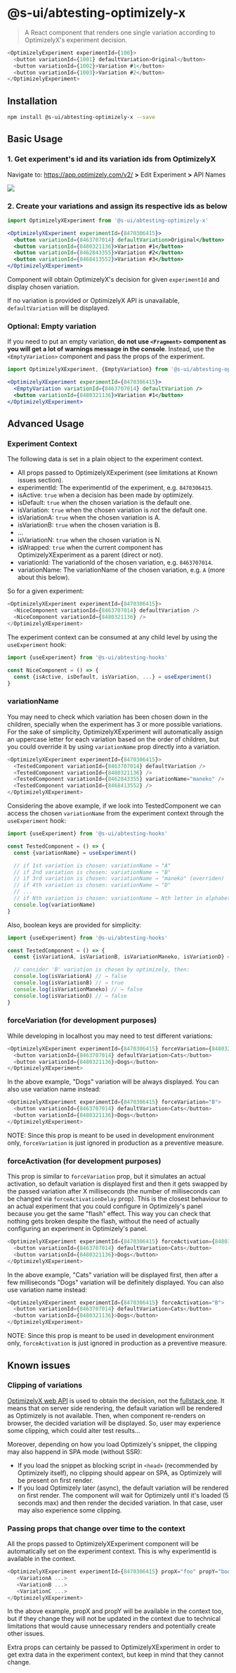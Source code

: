 # @s-ui/abtesting-optimizely-x
> A React component that renders one single variation according to OptimizelyX's experiment decision.

```js
<OptimizelyExperiment experimentId={100}>
  <button variationId={1001} defaultVariation>Original</button>
  <button variationId={1002}>Variation #1</button>
  <button variationId={1003}>Variation #2</button>
</OptimizelyExperiment>
```

## Installation

```sh
npm install @s-ui/abtesting-optimizely-x --save
```

## Basic Usage

### 1. Get experiment's id and its variation ids from OptimizelyX

Navigate to: https://app.optimizely.com/v2/ **>** Edit Experiment **>** API Names

![](.assets/optimizely-ids.png)

### 2. Create your variations and assign its respective ids as below

```javascript
import OptimizelyXExperiment from '@s-ui/abtesting-optimizely-x'
```
```jsx
<OptimizelyXExperiment experimentId={8470306415}>
  <button variationId={8463707014} defaultVariation>Original</button>
  <button variationId={8480321136}>Variation #1</button>
  <button variationId={8462843355}>Variation #2</button>
  <button variationId={8468413552}>Variation #3</button>
</OptimizelyXExperiment>
```

Component will obtain OptimizelyX's decision for given `experimentId` and display chosen variation.

If no variation is provided or OptimizelyX API is unavailable, `defaultVariation` will be displayed.

### Optional: Empty variation

If you need to put an empty variation, **do not use `<Fragment>` component as you will get a lot of warnings message in the console**. Instead, use the `<EmptyVariation>` component and pass the props of the experiment.

```jsx
import OptimizelyXExperiment, {EmptyVariation} from '@s-ui/abtesting-optimizely-x'
```

```jsx
<OptimizelyXExperiment experimentId={8470306415}>
  <EmptyVariation variationId={8463707014} defaultVariation />
  <button variationId={8480321136}>Variation #1</button>
</OptimizelyXExperiment>
```

## Advanced Usage

### Experiment Context

The following data is set in a plain object to the experiment context.

- All props passed to OptimizelyXExperiment  (see limitations at Known issues section).
- experimentId: The experimentId of the experiment, e.g. `8470306415`.
- isActive: `true` when a decision has been made by optimizely.
- isDefault: `true` when the chosen variation is the default one.
- isVariation: `true` when the chosen variation is *not* the default one.
- isVariationA: `true` when the chosen variation is A.
- isVariationB: `true` when the chosen variation is B.
- ...
- isVariationN: `true` when the chosen variation is N.
- isWrapped: `true` when the current component has OptimizelyXExperiment as a parent (direct or not).
- variationId: The variationId of the chosen variation, e.g. `8463707014`.
- variationName: The variationName of the chosen variation, e.g. `A` (more about this below).

So for a given experiment:

```js
<OptimizelyXExperiment experimentId={8470306415}>
  <NiceComponent variationId={8463707014} defaultVariation />
  <NiceComponent variationId={8480321136} />
</OptimizelyXExperiment>
```

The experiment context can be consumed at any child level by using the `useExperiment` hook:

```js
import {useExperiment} from '@s-ui/abtesting-hooks'

const NiceComponent = () => {
  const {isActive, isDefault, isVariation, ...} = useExperiment()
}
```

### variationName

You may need to check which variation has been chosen down in the children, specially when the experiment has 3 or more possible variations. For the sake of simplicity, OptimizelyXExperiment will automatically assign an uppercase letter for each variation based on the order of children, but you could override it by using `variationName` prop directly into a variation.

```js
<OptimizelyXExperiment experimentId={8470306415}>
  <TestedComponent variationId={8463707014} defaultVariation />
  <TestedComponent variationId={8480321136} />
  <TestedComponent variationId={8462843355} variationName="maneko" />
  <TestedComponent variationId={8468413552} />
</OptimizelyXExperiment>
```

Considering the above example, if we look into TestedComponent we can access the chosen `variationName` from the experiment context through the `useExperiment` hook:

```js
import {useExperiment} from '@s-ui/abtesting-hooks'

const TestedComponent = () => {
  const {variationName} = useExperiment()

  // if 1st variation is chosen: variationName → "A"
  // if 2nd variation is chosen: variationName → "B"
  // if 3rd variation is chosen: variationName → "maneko" (overriden)
  // if 4th variation is chosen: variationName → "D"
  // ...
  // if Nth variation is chosen: variationName → Nth letter in alphabet
  console.log(variationName)
}
```

Also, boolean keys are provided for simplicity:

```js
import {useExperiment} from '@s-ui/abtesting-hooks'

const TestedComponent = () => {
  const {isVariationA, isVariationB, isVariationManeko, isVariationD} = useExperiment()

  // consider 'B' variation is chosen by optimizely, then:
  console.log(isVariationA) // → false
  console.log(isVariationB) // → true
  console.log(isVariationManeko) // → false
  console.log(isVariationD) // → false
}
```

### forceVariation (for development purposes)

While developing in localhost you may need to test different variations:

```js
<OptimizelyXExperiment experimentId={8470306415} forceVariation={8480321136}>
  <button variationId={8463707014} defaultVariation>Cats</button>
  <button variationId={8480321136}>Dogs</button>
</OptimizelyXExperiment>
```

In the above example, "Dogs" variation will be always displayed. You can also use variation name instead:

```js
<OptimizelyXExperiment experimentId={8470306415} forceVariation="B">
  <button variationId={8463707014} defaultVariation>Cats</button>
  <button variationId={8480321136}>Dogs</button>
</OptimizelyXExperiment>
```

NOTE: Since this prop is meant to be used in development environment only, `forceVariation` is just ignored in production as a preventive measure.

### forceActivation (for development purposes)

This prop is similar to `forceVariation` prop, but it simulates an actual activation, so default variation is displayed first and then it gets swapped by the passed variation after X milliseconds (the number of milliseconds can be changed via `forceActivationDelay` prop). This is the closest behaviour to an actual experiment that you could configure in Optimizely's panel because you get the same "flash" effect. This way you can check that nothing gets broken despite the flash, without the need of actually configuring an experiment in Optimizely's panel.

```js
<OptimizelyXExperiment experimentId={8470306415} forceActivation={8480321136}>
  <button variationId={8463707014} defaultVariation>Cats</button>
  <button variationId={8480321136}>Dogs</button>
</OptimizelyXExperiment>
```

In the above example, "Cats" variation will be displayed first, then after a few milliseconds "Dogs" variation will be definitely displayed. You can also use variation name instead:

```js
<OptimizelyXExperiment experimentId={8470306415} forceActivation="B">
  <button variationId={8463707014} defaultVariation>Cats</button>
  <button variationId={8480321136}>Dogs</button>
</OptimizelyXExperiment>
```

NOTE: Since this prop is meant to be used in development environment only, `forceActivation` is just ignored in production as a preventive measure.

## Known issues

### Clipping of variations

[OptimizelyX web API](https://developers.optimizely.com/x/solutions/javascript/introduction/index.html) is used to obtain the decision, not the [fullstack one](https://developers.optimizely.com/x/solutions/sdks/introduction/index.html?language=node). It means that on server side rendering, the default variation will be rendered as Optimizely is not available. Then, when component re-renders on browser, the decided variation will be displayed. So, user may experience some clipping, which could alter test results...

Moreover, depending on how you load Optimizely's snippet, the clipping may also happend in SPA mode (without SSR):
* If you load the snippet as blocking script in `<head>` (recommended by Optimizely itself), no clipping should appear on SPA, as Optimizely will be present on first render.
* If you load Optimizely later (async), the default variation will be rendered on first render. The component will wait for Optimizely until it's loaded (5 seconds max) and then render the decided variation. In that case, user may also experience some clipping.

### Passing props that change over time to the context

All the props passed to OptimizelyXExperiment component will be automatically set on the experiment context. This is why experimentId is available in the context.

```js
<OptimizelyXExperiment experimentId={8470306415} propX="foo" propY="boo">
   <VariationA ...>
   <VariationB ...>
   <VariationC ...>
</OptimizelyXExperiment>
```

In the above example, propX and propY will be available in the context too, but if they change they will not be updated in the context due to technical limitations that would cause unnecessary renders and potentially create other issues.

Extra props can certainly be passed to OptimizelyXExperiment in order to get extra data in the experiment context, but keep in mind that they cannot change.
